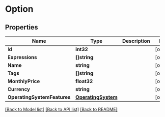 # Option

## Properties

Name | Type | Description | Notes
------------ | ------------- | ------------- | -------------
**Id** | **int32** |  | [optional] 
**Expressions** | **[]string** |  | [optional] 
**Name** | **string** |  | [optional] 
**Tags** | **[]string** |  | [optional] 
**MonthlyPrice** | **float32** |  | [optional] 
**Currency** | **string** |  | [optional] 
**OperatingSystemFeatures** | [**OperatingSystem**](OperatingSystem.md) |  | [optional] 

[[Back to Model list]](../README.md#documentation-for-models) [[Back to API list]](../README.md#documentation-for-api-endpoints) [[Back to README]](../README.md)


